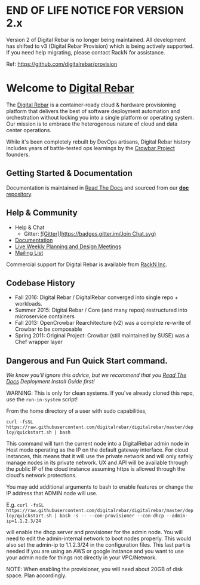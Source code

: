 # END OF LIFE NOTICE FOR VERSION 2.x

Version 2 of Digital Rebar is no longer being maintained.  All development has shifted to v3 (Digital Rebar Provision) which is being actively supported.  If you need help migrating, please contact RackN for assistance.

Ref: https://github.com/digitalrebar/provision

# Welcome to [Digital Rebar](http://rebar.digital)

The [Digital Rebar](http://rebar.digital) is a container-ready cloud & hardware provisioning platform that delivers the best of software deployment automation and orchestration without locking you into a single platform or operating system.  Our mission is to embrace the heterogenous nature of cloud and data center operations.

While it's been completely rebuilt by DevOps artisans, Digital Rebar history includes years of battle-tested ops learnings by the [Crowbar Project](http://github.com/crowbar) founders.

## Getting Started & Documentation

Documentation is maintained in [Read The Docs](http://digital-rebar.readthedocs.io/en/latest/) and sourced from our [**doc** repository](https://github.com/digitalrebar/doc).

## Help & Community

* Help & Chat
  * Gitter: [![Gitter](https://badges.gitter.im/Join Chat.svg)](https://gitter.im/digitalrebar/core?utm_source=badge&utm_medium=badge&utm_campaign=pr-badge&utm_content=badge)
* [Documentation](http://digital-rebar.readthedocs.io/en/latest/) 
* [Live Weekly Planning and Design Meetings](http://bit.ly/digitalrebarcalendar)
* [Mailing List](http://bit.ly/digitalrebarlist)

Commercial support for Digital Rebar is available from [RackN Inc](http://rackn.com).

## Codebase History

* Fall 2016: Digital Rebar / DigitalRebar converged into single repo + workloads.
* Summer 2015: Digital Rebar / Core (and many repos) restructured into microservice containers
* Fall 2013: OpenCrowbar Rearchitecture (v2) was a complete re-write of Crowbar to be composable
* Spring 2011: Original Project: Crowbar (still maintained by SUSE) was a Chef wrapper layer

## Dangerous and Fun Quick Start command.

_We know you'll ignore this advice, but we recommend that you [Read The Docs](http://digital-rebar.readthedocs.io/en/latest/) Deployment Install Guide first!_

WARNING: This is only for clean systems.  If you've already cloned this repo, use the ``run-in-system`` script!

From the home directory of a user with sudo capabilities,

``curl -fsSL https://raw.githubusercontent.com/digitalrebar/digitalrebar/master/deploy/quickstart.sh | bash``

This command will turn the current node into a DigitalRebar admin node in Host mode operating as the IP on 
the default gateway interface.  For cloud instances, this means that it will use the private network and will
only safely manage nodes in its private network.  UX and API will be available through the public IP of the 
cloud instance assuming https is allowed through the cloud's network protections. 

You may add additional arguments to bash to enable features or change the IP address that ADMIN node will use.

E.g.  ``curl -fsSL https://raw.githubusercontent.com/digitalrebar/digitalrebar/master/deploy/quickstart.sh | bash -s -- --con-provisioner --con-dhcp --admin-ip=1.1.2.3/24``

will enable the dhcp server and provisioner for the admin node.  You will need to edit the admin-internal network to
boot nodes properly.  This would also set the admin-ip to 1.1.2.3/24 in the configuration files.  This last part
is needed if you are using an AWS or google instance and you want to use your admin node for things not directly
in your VPC/Network.

NOTE: When enabling the provisioner, you will need about 20GB of disk space.  Plan accordingly.
